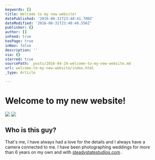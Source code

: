 ```yaml
---
keywords: []
title: Welcome to my new website!
datePublished: '2016-08-31T23:40:41.700Z'
dateModified: '2016-08-31T23:40:40.556Z'
publisher: {}
author: []
inFeed: true
hasPage: true
inNav: false
description: ''
via: {}
starred: true
sourcePath: _posts/2016-04-24-welcome-to-my-new-website.md
url: welcome-to-my-new-website/index.html
_type: Article

---
```

# Welcome to my new website!
![](https://s3-us-west-2.amazonaws.com/the-grid-img/p/66105d2eb9c93bf7da74c4a6e117eba0c39d3efe.jpg)
![](https://s3-us-west-2.amazonaws.com/the-grid-img/p/521b5adc1b871c6125a065d1fca9ad247398d166.jpg)

## Who is this guy?

That's me, I have always had a love for the details and I always have a camera connected to me. I have been photographing weddings for more than 6 years on my own and with [steadystatestudios.com][0] .

[0]: http://www.steadystatestudios.com/